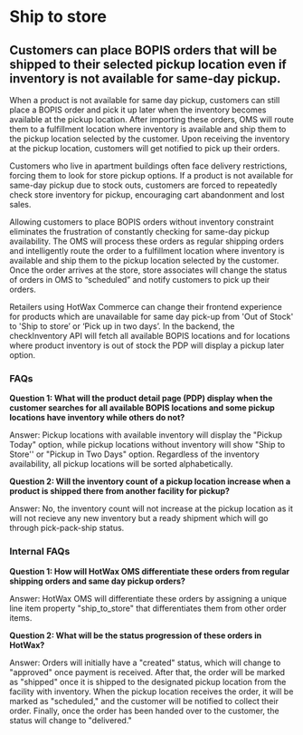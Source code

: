 # Ship to store
## Customers can place BOPIS orders that will be shipped to their selected pickup location even if inventory is not available for same-day pickup.
When a product is not available for same day pickup, customers can still place a BOPIS order and pick it up later when the inventory becomes available at the pickup location. After importing these orders, OMS will route them to a fulfillment location where inventory is available and ship them to the pickup location selected by the customer. Upon receiving the inventory at the pickup location, customers will get notified to pick up their orders.

Customers who live in apartment buildings often face delivery restrictions, forcing them to look for store pickup options. If a product is not available for same-day pickup due to stock outs, customers are forced to repeatedly check store inventory for pickup, encouraging cart abandonment and lost sales.

Allowing customers to place BOPIS orders without inventory constraint eliminates the frustration of constantly checking for same-day pickup availability. The OMS will process these orders as regular shipping orders and intelligently route the order to a fulfillment location where inventory is available and ship them to the pickup location selected by the customer. Once the order arrives at the store, store associates will change the status of orders in OMS to “scheduled” and notify customers to pick up their orders.

Retailers using HotWax Commerce can change their frontend experience for products which are unavailable for same day pick-up from 'Out of Stock' to 'Ship to store’ or ‘Pick up in two days’. In the backend, the checkInventory API will fetch all available BOPIS locations and for locations where product inventory is out of stock the PDP will display a pickup later option.


### FAQs

**Question 1: What will the product detail page (PDP) display when the customer searches for all available BOPIS locations and some pickup locations have inventory while others do not?**

Answer: Pickup locations with available inventory will display the "Pickup Today" option, while pickup locations without inventory will show "Ship to Store'' or "Pickup in Two Days" option. Regardless of the inventory availability, all pickup locations will be sorted alphabetically. 

**Question 2: Will the inventory count of a pickup location increase when a product is shipped there from another facility for pickup?**

Answer: No, the inventory count will not increase at the pickup location as it will not recieve any new inventory but a ready shipment which will go through pick-pack-ship status.

### Internal FAQs

**Question 1: How will HotWax OMS differentiate these orders from regular shipping orders and same day pickup orders?**

Answer: HotWax OMS will differentiate these orders by assigning a unique line item property "ship_to_store" that differentiates them from other order items.

**Question 2: What will be the status progression of these orders in HotWax?**

Answer: Orders will initially have a "created" status, which will change to "approved" once payment is received. After that, the order will be marked as "shipped" once it is shipped to the designated pickup location from the facility with inventory. When the pickup location receives the order, it will be marked as "scheduled," and the customer will be notified to collect their order. Finally, once the order has been handed over to the customer, the status will change to "delivered."
